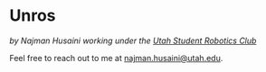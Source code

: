 # Unros

*by Najman Husaini working under the [Utah Student Robotics Club](https://usr.coe.utah.edu)*

Feel free to reach out to me at [najman.husaini@utah.edu](mailto:najman.husaini@utah.edu).
